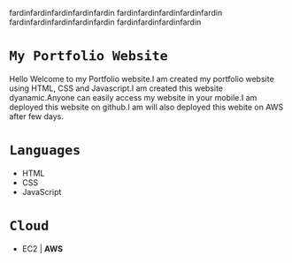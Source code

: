 fardinfardinfardinfardinfardin
fardinfardinfardinfardinfardin
fardinfardinfardinfardinfardin
fardinfardinfardinfardin


# `My Portfolio Website`

Hello Welcome to my Portfolio website.I am created my portfolio website using HTML, CSS and Javascript.I am created this website dyanamic.Anyone can easily access my website in your mobile.I am deployed this website on github.I am will also deployed this webite on AWS after few days.

# `Languages`
- HTML
- CSS
- JavaScript

# `Cloud`
- EC2 | **AWS**


